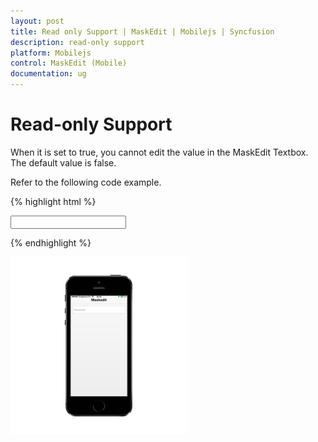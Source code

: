 ```yaml
---
layout: post
title: Read only Support | MaskEdit | Mobilejs | Syncfusion
description: read-only support
platform: Mobilejs
control: MaskEdit (Mobile)
documentation: ug
---
```


# Read-only Support

When it is set to true, you cannot edit the value in the MaskEdit Textbox. The default value is false.

Refer to the following code example.

{% highlight html %}

<input id="textbox_sample" data-role="ejmmaskedit" data-ej-watermarktext="Maskedit" data-ej-mask=" +1 (999) 999-9999" data-ej-readonly="true" />

{% endhighlight %}

![](Read-only-Support_images/Read-only-Support_img1.png)